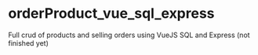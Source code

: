 # orderProduct_vue_sql_express
Full crud of products and selling orders using VueJS SQL and Express (not finished yet)
